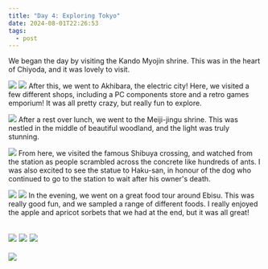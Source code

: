 ```yaml
---
title: "Day 4: Exploring Tokyo"
date: 2024-08-01T22:26:53
tags:
  - post
---
```

We began the day by visiting the Kando Myojin shrine. This was in the heart of Chiyoda, and it was lovely to visit.

![](/japan/media/1000018855.jpg)
![](/japan/media/1000018858.jpg)
After this, we went to Akhibara, the electric city! Here, we visited a few different shops, including a PC components store and a retro games emporium! It was all pretty crazy, but really fun to explore.

![](/japan/media/1000018875.jpg)
After a rest over lunch, we went to the Meiji-jingu shrine. This was nestled in the middle of beautiful woodland, and the light was truly stunning. 

![](/japan/media/1000018927.jpg)
From here, we visited the famous Shibuya crossing, and watched from the station as people scrambled across the concrete like hundreds of ants. I was also excited to see the statue to Haku-san, in honour of the dog who continued to go to the station to wait after his owner's death.

![](/japan/media/1000018946.jpg)
![](/japan/media/1000018960.jpg)
In the evening, we went on a great food tour around Ebisu. This was really good fun, and we sampled a range of different foods. I really enjoyed the apple and apricot sorbets that we had at the end, but it was all great!

![](/japan/media/1000019021.jpg)
![](/japan/media/1000018975.jpg)
![](/japan/media/1000019024.jpg)
--

![](/japan/media/1000019061.jpg)



